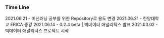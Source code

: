 ### Time Line

2021.06.21 - 머신러닝 공부를 위한 Repository로 용도 변경
2021.06.21 - 한양대학교 ERICA 종강
2021.06.14 - 0.2.4 beta | 빅데이터 애널리틱스 발표
2021.03.02 - 빅데이터 애널리틱스 프로젝트 시작
